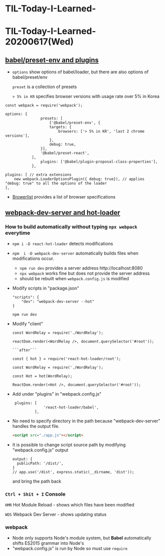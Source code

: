 # TIL-Today-I-Learned-

# TIL-Today-I-Learned- 20200617(Wed)



## [babel/preset-env and plugins](https://www.youtube.com/watch?v=LoMFC4kdrnQ&list=PLcqDmjxt30RtqbStQqk-eYMK8N-1SYIFn&index=17)

- `options` show options of babel/loader, but there are also options of babel/preset/env

  `preset` is a collection of presets

  `> 5% in KR` specifies browser versions with usage rate over 5% in Korea

```react
const webpack = require('webpack');
 
options: {
                presets: [
                    ['@babel/preset-env', {
                    targets: {
                        browsers: ['> 5% in KR', 'last 2 chrome versions'],
                    },
                    debug: true,
                }],
                '@babel/preset-react',
            ],
                plugins: ['@babel/plugin-proposal-class-properties'],
            },

plugins: [ // extra extensions
	new webpack.LoaderOptionsPlugin({ debug: true}), // applies "debug: true" to all the options of the loader
],
```



- [Browerlist](https://github.com/browserslist/browserslist) provides a list of browser specifications



## [webpack-dev-server and hot-loader](https://www.youtube.com/watch?v=s7c_Xknqj-I&list=PLcqDmjxt30RtqbStQqk-eYMK8N-1SYIFn&index=19)

### How to build automatically without typing `npx webpack` everytime

- `npm i -D react-hot-loader` detects modifications

- `npm  i -D webpack-dev-server` automatically builds files when modifications occur. 

  - `npm run dev` provides a server address http://localhost:8080
  - `npx webpack` works fine but does not provide the server address
  - should be rebuilt when `webpack.config.js` is modified

 

- Modify scripts in "package.json"

  ```react
  "scripts": {
      "dev": "webpack-dev-server --hot"
  }
  ```

  `npm run dev`

  

- Modify "client"

  ````react
  const WordRelay = require('./WordRelay');
  
  reactDom.render(<WordRelay />, document.querySelector('#root'));
  
  ​```after```
  
  const { hot } = require('react-hot-loader/root');
  
  const WordRelay = require('./WordRelay');
  
  const Hot = hot(WordRelay);
  
  ReactDom.render(<Hot />, document.querySelector('#root'));
  ````

  

- Add under "plugins" in "webpack.config.js"

  ```react
   plugins: [
            	'react-hot-loader/babel',
            ],
  ```



- No need to specify directory in the path because "webpack-dev-server" handles the output file.

  ```html
  <script src="./app.js"></script>
  ```

- It is possible to change script source path by modifying "webpack.config.js" output

  ```react
  output: {
  	publicPath: '/dist/',
  }
  // app.use('/dist', express.static(__dirname, 'dist'));
  ```

  and bring the path back

  <script src="./dist/app.js"></script>

### `Ctrl + Shit + I` Console

`HMR` Hot Module Reload - shows which files have been modified

`WDS` Webpack Dev Server - shows updating status




### webpack

- Node only supports Node's module system, but **Babel** automatically shifts ES2015 grammar into Node's
- "webpack.config.js" is run by Node so must use `require`


